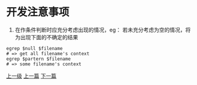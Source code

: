 # 开发注意事项
1. 在作条件判断时应充分考虑出现的情况，eg：
若未充分考虑为空的情况，将为出现下面的不确定的结果
```shell
egrep $null $filename  
# => get all filename's context
egrep $partern $filename
# => some filename's context
```















[上一级](base.md)
[上一篇](conv_string_to_char_pointer.md)
[下一篇](do_while_false.md)
